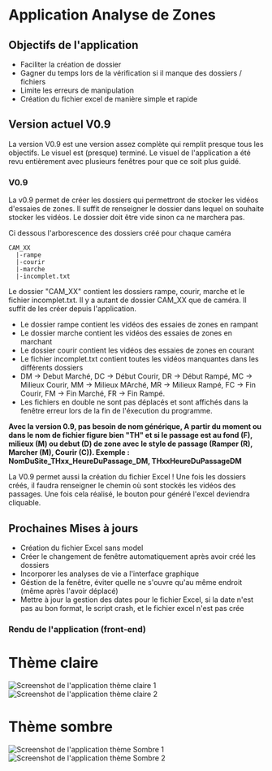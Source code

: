 # Application Analyse de Zones
## Objectifs de l'application
- Faciliter la création de dossier
- Gagner du temps lors de la vérification si il manque des dossiers / fichiers
- Limite les erreurs de manipulation
- Création du fichier excel de manière simple et rapide

## Version actuel V0.9
La version V0.9 est une version assez complète qui remplit presque tous les objectifs. Le visuel est (presque) terminé.
Le visuel de l'application a été revu entièrement avec plusieurs fenêtres pour que ce soit plus guidé.
### V0.9
La v0.9 permet de créer les dossiers qui permettront de stocker les vidéos d'essaies de zones. Il suffit de renseigner le dossier dans lequel on souhaite stocker les vidéos. Le dossier doit être vide sinon ca ne marchera pas.

Ci dessous l'arborescence des dossiers créé pour chaque caméra
```
CAM_XX
  |-rampe
  |-courir
  |-marche
  |-incomplet.txt
```
Le dossier "CAM_XX" contient les dossiers rampe, courir, marche et le fichier incomplet.txt.
Il y a autant de dossier CAM_XX que de caméra. Il suffit de les créer depuis l'application.
- Le dossier rampe contient les vidéos des essaies de zones en rampant
- Le dossier marche contient les vidéos des essaies de zones en marchant
- Le dossier courir contient les vidéos des essaies de zones en courant
- Le fichier incomplet.txt contient toutes les vidéos manquantes dans les différents dossiers
 - DM -> Debut Marché, DC -> Début Courir, DR -> Début Rampé, MC -> Milieux Courir, MM -> Milieux MArché, MR -> Milieux Rampé, FC -> Fin Courir, FM -> Fin Marché, FR -> Fin Rampé.
- Les fichiers en double ne sont pas déplacés et sont affichés dans la fenêtre erreur lors de la fin de l'éxecution du programme.

**Avec la version 0.9, pas besoin de nom générique, A partir du moment ou dans le nom de fichier figure bien "TH" et si le passage est au fond (F), milieux (M) ou debut (D) de zone avec le style de passage (Ramper (R), Marcher (M), Courir (C)). Exemple : NomDuSite_THxx_HeureDuPassage_DM, THxxHeureDuPassageDM**

La V0.9 permet aussi la création du fichier Excel !
Une fois les dossiers créés, il faudra renseigner le chemin où sont stockés les vidéos des passages. Une fois cela réalisé, le bouton pour généré l'excel deviendra cliquable.

## Prochaines Mises à jours
- Création du fichier Excel sans model
- Créer le changement de fenêtre automatiquement après avoir créé les dossiers
- Incorporer les analyses de vie a l'interface graphique
- Géstion de la fenêtre, éviter quelle ne s'ouvre qu'au même endroit (même après l'avoir déplacé)
- Mettre à jour la gestion des dates pour le fichier Excel, si la date n'est pas au bon format, le script crash, et le fichier excel n'est pas crée
### Rendu de l'application (front-end)
# Thème claire 
![Screenshot de l'application thème claire 1](https://www.aht.li/3849489/Capture_decran_2024-05-13_123516.png)
![Screenshot de l'application thème claire 2](https://www.aht.li/3849490/Capture_decran_2024-05-13_123537.png)
# Thème sombre 
![Screenshot de l'application thème Sombre 1](https://www.aht.li/3849491/Capture_decran_2024-05-13_123622.png)
![Screenshot de l'application thème Sombre 2](https://www.aht.li/3849493/Capture_decran_2024-05-13_123600.png)
